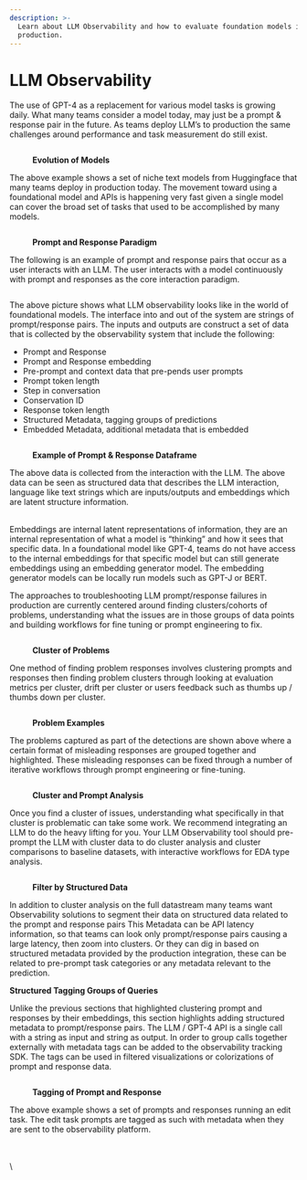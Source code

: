 ```yaml
---
description: >-
  Learn about LLM Observability and how to evaluate foundation models in
  production.
---
```


# LLM Observability

The use of GPT-4 as a replacement for various model tasks is growing daily. What many teams consider a model today, may just be a prompt & response pair in the future. As teams deploy LLM’s to production the same challenges around performance and task measurement do still exist.

<figure><img src=".gitbook/assets/Phoenix docs graphics-05 (1).jpg" alt=""><figcaption><p><strong>Evolution of Models</strong></p></figcaption></figure>

The above example shows a set of niche text models from Huggingface that many teams deploy in production today. The movement toward using a foundational model and APIs is happening very fast given a single model can cover the broad set of tasks that used to be accomplished by many models.

<figure><img src=".gitbook/assets/Phoenix docs graphics-06.jpg" alt=""><figcaption><p><strong>Prompt and Response Paradigm</strong></p></figcaption></figure>

The following is an example of prompt and response pairs that occur as a user interacts with an LLM. The user interacts with a model continuously with prompt and responses as the core interaction paradigm.&#x20;

<figure><img src=".gitbook/assets/Phoenix docs graphics-07 (1).jpg" alt=""><figcaption></figcaption></figure>

The above picture shows what LLM observability looks like in the world of foundational models. The interface into and out of the system are strings of prompt/response pairs. The inputs and outputs are construct a set of data that is collected by the observability system that include the following:

* Prompt and Response
* Prompt and Response embedding
* Pre-prompt and context data that pre-pends user prompts
* Prompt token length
* Step in conversation&#x20;
* Conservation ID
* Response token length
* Structured Metadata, tagging groups of predictions&#x20;
* Embedded Metadata, additional metadata that is embedded

<figure><img src="https://lh3.googleusercontent.com/gwlk5Ynk8sp_CNAjwr3qU84kMWe45-0Jd4SkwxkkBQNG1KGDWkmfJHv9l38V2VsyQVWa4YjcxijAonBaJ10ztl5tr1u0BTM3URWYmCdwAqjoCMDaxEBQFUmWpobpBYXGJa3-EJ-pHYaeplrOrzIogBs" alt=""><figcaption><p><strong>Example of Prompt &#x26; Response Dataframe</strong> </p></figcaption></figure>

The above data is collected from the interaction with the LLM. The above data can be seen as structured data that describes the LLM interaction, language like text strings which are inputs/outputs and embeddings which are latent structure information.&#x20;

\
Embeddings are internal latent representations of information, they are an internal representation of what a model is “thinking” and how it sees that specific data. In a foundational model like GPT-4, teams do not have access to the internal embeddings for that specific model but can still generate embeddings using an embedding generator model. The embedding generator models can be locally run models such as GPT-J or BERT.&#x20;

The approaches to troubleshooting LLM prompt/response failures in production are currently centered around finding clusters/cohorts of problems, understanding what the issues are in those groups of data points and building workflows for fine tuning or prompt engineering to fix.

<figure><img src=".gitbook/assets/Phoenix docs graphics-08.jpg" alt=""><figcaption><p><strong>Cluster of Problems</strong></p></figcaption></figure>

One method of finding problem responses involves clustering prompts and responses then finding problem clusters through looking at evaluation metrics per cluster, drift per cluster or users feedback such as thumbs up / thumbs down per cluster.&#x20;

<figure><img src=".gitbook/assets/Phoenix docs graphics-09.jpg" alt=""><figcaption><p><strong>Problem Examples</strong></p></figcaption></figure>

The problems captured as part of the detections are shown above where a certain format of misleading responses are grouped together and highlighted. These misleading responses can be fixed through a number of iterative workflows through prompt engineering or fine-tuning.

<figure><img src=".gitbook/assets/Phoenix docs graphics-10.jpg" alt=""><figcaption><p><strong>Cluster and Prompt Analysis</strong></p></figcaption></figure>

Once you find a cluster of issues, understanding what specifically in that cluster is problematic can take some work. We recommend integrating an LLM to do the heavy lifting for you. Your LLM Observability tool should pre-prompt the LLM with cluster data to do cluster analysis and cluster comparisons to baseline datasets, with interactive workflows for EDA type analysis.&#x20;

<figure><img src=".gitbook/assets/Phoenix docs graphics-11.jpg" alt=""><figcaption><p><strong>Filter by Structured Data</strong></p></figcaption></figure>

In addition to cluster analysis on the full datastream many teams want Observability solutions to segment their data on structured data related to the prompt and response pairs This Metadata can be API latency information, so that teams can look only prompt/response pairs causing a large latency, then zoom into clusters. Or they can dig in based on structured metadata provided by the production integration, these can be related to pre-prompt task categories or any metadata relevant to the prediction. &#x20;

**Structured Tagging Groups of Queries**&#x20;

Unlike the previous sections that highlighted clustering prompt and responses by their embeddings, this section highlights adding structured metadata to prompt/response pairs. The LLM / GPT-4 API is a single call with a string as input and string as output. In order to group calls together externally with metadata tags can be added to the observability tracking SDK. The tags can be used in filtered visualizations or colorizations of prompt and response data.&#x20;

<figure><img src=".gitbook/assets/Phoenix docs graphics-12.jpg" alt=""><figcaption><p><strong>Tagging of Prompt and Response</strong></p></figcaption></figure>

The above example shows a set of prompts and responses running an edit task. The edit task prompts are tagged as such with metadata when they are sent to the observability platform.&#x20;

\
\
\
